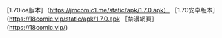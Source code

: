 ［1.70ios版本］（https://jmcomic1.me/static/apk/1.7.0.apk）
［1.70安卓版本］（https://18comic.vip/static/apk/1.7.0.apk
［禁漫網頁］
 （https://18comic.vip/)
